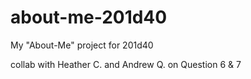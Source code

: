 # about-me-201d40
My "About-Me" project for 201d40

collab with Heather C. and Andrew Q. on Question 6 & 7


